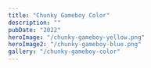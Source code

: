 ```yaml
---
title: "Chunky Gameboy Color"
description: ""
pubDate: "2022"
heroImage: "/chunky-gameboy-yellow.png"
heroImage2: "/chunky-gameboy-blue.png"
gallery: "/chunky-gameboy-color"
---
```

